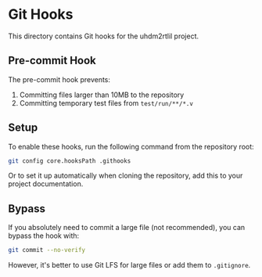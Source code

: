 # Git Hooks

This directory contains Git hooks for the uhdm2rtlil project.

## Pre-commit Hook

The pre-commit hook prevents:
1. Committing files larger than 10MB to the repository
2. Committing temporary test files from `test/run/**/*.v`

## Setup

To enable these hooks, run the following command from the repository root:

```bash
git config core.hooksPath .githooks
```

Or to set it up automatically when cloning the repository, add this to your project documentation.

## Bypass

If you absolutely need to commit a large file (not recommended), you can bypass the hook with:

```bash
git commit --no-verify
```

However, it's better to use Git LFS for large files or add them to `.gitignore`.